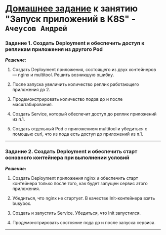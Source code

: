 # [Домашнее задание](https://github.com/netology-code/kuber-homeworks/blob/main/1.3/1.3.md) к занятию  "Запуск приложений в K8S" - `Ачеусов Андрей`


### Задание 1. Создать Deployment и обеспечить доступ к репликам приложения из другого Pod

***Решение:***  

1. Создать Deployment приложения, состоящего из двух контейнеров — nginx и multitool. Решить возникшую ошибку.  


2. После запуска увеличить количество реплик работающего приложения до 2.  


3. Продемонстрировать количество подов до и после масштабирования.  


4. Создать Service, который обеспечит доступ до реплик приложений из п.1.  


5. Создать отдельный Pod с приложением multitool и убедиться с помощью curl, что из пода есть доступ до приложений из п.1.  




---


### Задание 2. Создать Deployment и обеспечить старт основного контейнера при выполнении условий

***Решение:***  

1. Создать Deployment приложения nginx и обеспечить старт контейнера только после того, как будет запущен сервис этого приложения.  


2. Убедиться, что nginx не стартует. В качестве Init-контейнера взять busybox.  


3. Создать и запустить Service. Убедиться, что Init запустился.  


4. Продемонстрировать состояние пода до и после запуска сервиса.  



---
